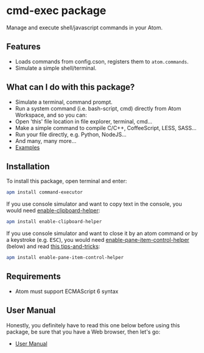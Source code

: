 
# cmd-exec package

Manage and execute shell/javascript commands in your Atom.

## Features
 - Loads commands from config.cson, registers them to `atom.commands`.
 - Simulate a simple shell/terminal.

## What can I do with this package?
 - Simulate a terminal, command prompt.
 - Run a system command (i.e. bash-script, cmd) directly from Atom Workspace, and so you can:
  - Open 'this' file location in file explorer, terminal, cmd...
  - Make a simple command to compile C/C++, CoffeeScript, LESS, SASS...
  - Run your file directly, e.g. Python, NodeJS...
  - And many, many more...
 - [Examples](https://github.com/ksxatompackages/cmd-exec-documentation/blob/master/examples/index.md)

## Installation

To install this package, open terminal and enter:

```bash
apm install command-executor
```

If you use console simulator and want to copy text in the console, you would need [enable-clipboard-helper](https://atom.io/packages/enable-clipboard-helper):
```bash
apm install enable-clipboard-helper
```

If you use console simulator and want to close it by an atom command or by a keystroke (e.g. <kbd>ESC</kbd>), you would need [enable-pane-item-control-helper](https://atom.io/packages/enable-pane-item-control-helper) (below) and read [this tips-and-tricks](https://github.com/ksxatompackages/cmd-exec-documentation/blob/master/wiki/user-manual/tips-and-tricks.md#quick-close):
```bash
apm install enable-pane-item-control-helper
```

## Requirements

 * Atom must support ECMAScript 6 syntax

## User Manual

Honestly, you definitely have to read this one below before using this package, be sure that you have a Web browser, then let's go:
 - [User Manual](https://github.com/ksxatompackages/cmd-exec-documentation/blob/master/wiki/user-manual/start.md)
